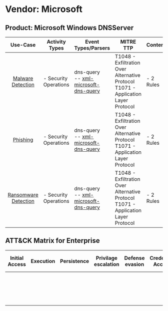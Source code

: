 Vendor: Microsoft
=================
Product: Microsoft Windows DNSServer
------------------------------------
|                              Use-Case                               | Activity Types        | Event Types/Parsers                                                                                  | MITRE TTP                                                                                | Content        |
|:-------------------------------------------------------------------:| --------------------- | ---------------------------------------------------------------------------------------------------- | ---------------------------------------------------------------------------------------- | -------------- |
|    [Malware Detection](../UseCases/usecase_malware_detection.md)    | - Security Operations |  dns-query<br> -- [xml-microsoft-dns-query](../Parsers/parserContent_xml-microsoft-dns-query.md)<br> | T1048 - Exfiltration Over Alternative Protocol<br>T1071 - Application Layer Protocol<br> |  - 2 Rules<br> |
|             [Phishing](../UseCases/usecase_phishing.md)             | - Security Operations |  dns-query<br> -- [xml-microsoft-dns-query](../Parsers/parserContent_xml-microsoft-dns-query.md)<br> | T1048 - Exfiltration Over Alternative Protocol<br>T1071 - Application Layer Protocol<br> |  - 2 Rules<br> |
| [Ransomware Detection](../UseCases/usecase_ransomware_detection.md) | - Security Operations |  dns-query<br> -- [xml-microsoft-dns-query](../Parsers/parserContent_xml-microsoft-dns-query.md)<br> | T1048 - Exfiltration Over Alternative Protocol<br>T1071 - Application Layer Protocol<br> |  - 2 Rules<br> |

ATT&CK Matrix for Enterprise
----------------------------
| Initial Access | Execution | Persistence | Privilage escalation | Defense evasion | Credential Access | Discovery | Lateral Movement | Collection | Command and Control                                                             | Exfiltration                                                                                | Impact |
| -------------- | --------- | ----------- | -------------------- | --------------- | ----------------- | --------- | ---------------- | ---------- | ------------------------------------------------------------------------------- | ------------------------------------------------------------------------------------------- | ------ |
|                |           |             |                      |                 |                   |           |                  |            | [Application Layer Protocol](https://attack.mitre.org/techniques/T1071)<br><br> | [Exfiltration Over Alternative Protocol](https://attack.mitre.org/techniques/T1048)<br><br> |        |